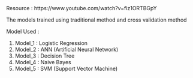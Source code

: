 <title> SONAR Rock and Mine Prediction using Machine Learning Model </title>
Resource : <a> https://www.youtube.com/watch?v=fiz1ORTBGpY </a>

The models trained using traditional method and cross validation method

Model Used : 
1. Model_1 : Logistic Regression
2. Model_2 : ANN (Artificial Neural Network)
3. Model_3 : Decision Tree
4. Model_4 : Naive Bayes
5. Model_5 : SVM (Support Vector Machine)
